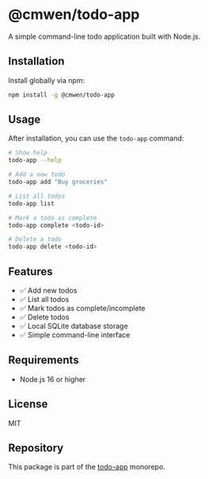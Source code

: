# @cmwen/todo-app

A simple command-line todo application built with Node.js.

## Installation

Install globally via npm:

```bash
npm install -g @cmwen/todo-app
```

## Usage

After installation, you can use the `todo-app` command:

```bash
# Show help
todo-app --help

# Add a new todo
todo-app add "Buy groceries"

# List all todos
todo-app list

# Mark a todo as complete
todo-app complete <todo-id>

# Delete a todo
todo-app delete <todo-id>
```

## Features

- ✅ Add new todos
- ✅ List all todos
- ✅ Mark todos as complete/incomplete
- ✅ Delete todos
- ✅ Local SQLite database storage
- ✅ Simple command-line interface

## Requirements

- Node.js 16 or higher

## License

MIT

## Repository

This package is part of the [todo-app](https://github.com/cmwen/todo-app) monorepo.
